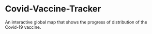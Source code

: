 # Covid-Vaccine-Tracker
An interactive global map that shows the progress of distribution of the Covid-19 vaccine.
